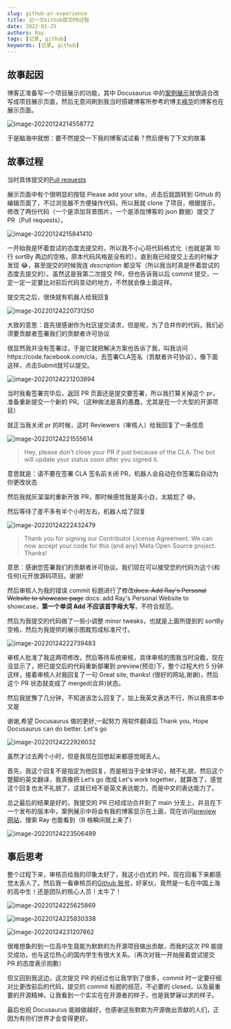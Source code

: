 ```yaml
---
slug: github-pr-experience
title: 记一次Github提交PR过程
date: 2022-01-25
authors: Ray
tags: [记录, github]
keywords: [记录, github]
---
```


## 故事起因

博客正准备写一个项目展示的功能，其中 Docusaurus 中的[案例展示](https://docusaurus.io/zh-CN/showcase)就很适合改写成项目展示页面，然后无意间刷到我当时搭建博客所参考的博主[峰华](https://zxuqian.cn/)的博客也在展示页面。

![image-20220124214558772](assert/2394605c8a470cd2b9fba317a3d3e310_MD5.png)

于是脑海中就想：要不然提交一下我的博客试试看？然后便有了下文的故事

<!-- truncate -->

## 故事过程

当时具体提交的[Pull requests](https://github.com/facebook/docusaurus/pull/6458)

展示页面中有个很明显的按钮 Please add your site，点击后就跳转到 Github 的编辑页面了，不过浏览器不方便操作代码，所以我就 clone 了项目，根据提示，修改了两份代码（一个是添加背景图片，一个是添加博客的 json 数据）提交了 PR（Pull requests）。

![image-20220124215841410](assert/082d4f87a7256fd9fa95db78f975af0e_MD5.png)

一开始我是怀着尝试的态度去提交的，所以我不小心将代码格式化（也就是第 10 行 sortBy 两边的空格，原本代码风格是没有的），直到我已经提交上去的时候才发现 😂，甚至提交的时候我连 _description_ 都没写（所以我当时真是怀着尝试的态度去提交的）。虽然这是我第二次提交 PR，但也告诉我以后 commit 提交，一定一定一定要比对前后代码变动的地方，不然就会像上面这样。

提交完之后，很快就有机器人给我回复

![image-20220124220731250](assert/cf3697ea44c5771960ecb22297fdb2b0_MD5.png)

大致的意思：首先很感谢你为社区提交请求，但是呢，为了合并你的代码，我们必须要贡献者签署我们的贡献者许可协议

很显然我并没有签署过，于是它就把解决方案也告诉了我，叫我访问https://code.facebook.com/cla，去签署CLA签名（贡献者许可协议），像下面这样，点击Submit就可以提交。

![image-20220124221203894](assert/98ea18f2fd3be3b9a8187fc1b2004a6f_MD5.png)

当时我看签署完毕后，返回 PR 页面还是提交要签署，所以我打算关掉这个 pr，准备重新提交一个新的 PR。（这种做法是真的愚蠢，尤其是在一个大型的开源项目）

就正当我关闭 pr 的时候，这时 Reviewers（审核人）给我回复了一条信息

![image-20220124221555614](assert/d005c79566ad51d7cc1c7e4abf3fffe2_MD5.png)

> Hey, please don't close your PR if just because of the CLA. The bot will update your status soon after you signed it.

意思就是：请不要在签署 CLA 签名前关闭 PR，机器人会自动在你签署后自动为你更改状态

然后我就灰溜溜的重新开放 PR，那时候感觉我是真小白，太尴尬了 😅。

然后等待了差不多有半个小时左右，机器人给了回复

![image-20220124222432479](assert/8bc3654b5ed317fb65d9d0899e197f97_MD5.png)

> Thank you for signing our Contributor License Agreement. We can now accept your code for this (and any) Meta Open Source project. Thanks!

意思：感谢您签署我们的贡献者许可协议。我们现在可以接受您的代码为这个(和任何)元开放源码项目。谢谢!

然后审核人为我的错误 commit 标题进行了修改~~docs: Add Ray's Personal Website to showcase page~~ docs: add Ray's Personal Website to showcase，**第一个单词 Add 不应该首字母大写**，不符合规范。

然后为我提交的代码做了一些小调整 minor tweaks，也就是上面所提到的 sortBy 空格，然后为我提供的展示图裁剪成标准尺寸。

![image-20220124222739483](assert/63071d95264713b5c088087500be2b43_MD5.png)

审核人批准了我这两项修改，然后等待系统审核，具体审核的图我当时没截，现在没显示了，把已提交后的代码重新部署到 preview(预览)下，整个过程大约 5 分钟这样，接着审核人对我回复了一句 Great site, thanks! (很好的网站,谢谢)，然后这个 PR 状态就变成了 merged(合并)状态。

然后我犹豫了几分钟，不知道该怎么回复了，加上我英文表达不行，所以我原本中文是

谢谢,希望 Docusaurus 做的更好,一起努力 用软件翻译后 Thank you, Hope Docusaurus can do better. Let's go

![image-20220124222926032](assert/b01b6622518708f14efca83c73b40287_MD5.png)

虽然才过去两个小时，但是我现在回想起来都感觉贼丢人。

首先，我这个回复不是指定为他回复，而是相当于全体评论，贼不礼貌，然后这个蹩脚的英文翻译，我真像把 Let‘s go 改成 Let's work together，就算改了，感觉这个回复也太不礼貌了，这就已经不是英文表达能力，而是中文的表达能力了。

总之最后的结果是好的，我提交的 PR 已经成功合并到了 main 分支上，并且在下一个发布的版本中，案例展示中将会有我的博客显示在上面，现在访问[preview 网站](https://deploy-preview-6458--docusaurus-2.netlify.app/showcase/?name=Ray)，搜索 Ray 也能看到（B 格瞬间就上来了）

![image-20220124223506489](assert/7b57cf0e001b08d52eab01e72238e64f_MD5.png)

## 事后思考

整个过程下来，审核员给我的印象太好了，我这小白式的 PR，现在回看下来都感觉太丢人了。然后我一看审核员的[Github 账号](https://github.com/Josh-Cena)，好家伙，竟然是一名在中国上海的高中生！还是团队的核心人员！太牛了！

![image-20220124225625869](assert/44bcd6a1d67b55a020492ab4a1b73597_MD5.png)

![image-20220124225830338](assert/49824c0061f49b8287655ea45dd82bee_MD5.png)

![image-20220124231207662](assert/a0eec2ec2fc1495c0261d0f7172c1530_MD5.png)

很难想象的到一位高中生竟能为默默的为开源项目做出贡献，而我的这次 PR 能提交成功，也与这位热心的国内学生有很大关系。（再次对我一开始报着尝试提交 PR 的态度表示抱歉）

但又回到我这边，这次提交 PR 的经过也让我学到了很多，commit 时一定要仔细对比更改前后的代码，提交的 commit 标题的规范，不必要的 closed，以及最重要的开源精神，让我看到一个实实在在开源者的样子，也是我梦寐以求的样子。

最后也祝 Docusaurus 能越做越好，也感谢这些默默为开源做出贡献的人们，正因为有你们世界才会变得更好。
